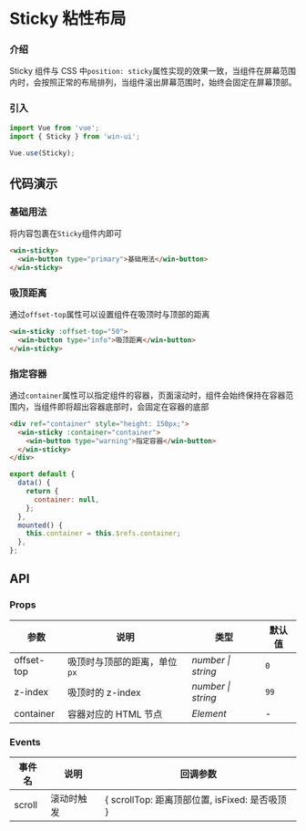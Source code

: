 # Sticky 粘性布局

### 介绍

Sticky 组件与 CSS 中`position: sticky`属性实现的效果一致，当组件在屏幕范围内时，会按照正常的布局排列，当组件滚出屏幕范围时，始终会固定在屏幕顶部。

### 引入

```js
import Vue from 'vue';
import { Sticky } from 'win-ui';

Vue.use(Sticky);
```

## 代码演示

### 基础用法

将内容包裹在`Sticky`组件内即可

```html
<win-sticky>
  <win-button type="primary">基础用法</win-button>
</win-sticky>
```

### 吸顶距离

通过`offset-top`属性可以设置组件在吸顶时与顶部的距离

```html
<win-sticky :offset-top="50">
  <win-button type="info">吸顶距离</win-button>
</win-sticky>
```

### 指定容器

通过`container`属性可以指定组件的容器，页面滚动时，组件会始终保持在容器范围内，当组件即将超出容器底部时，会固定在容器的底部

```html
<div ref="container" style="height: 150px;">
  <win-sticky :container="container">
    <win-button type="warning">指定容器</win-button>
  </win-sticky>
</div>
```

```js
export default {
  data() {
    return {
      container: null,
    };
  },
  mounted() {
    this.container = this.$refs.container;
  },
};
```

## API

### Props

| 参数       | 说明                         | 类型               | 默认值 |
| ---------- | ---------------------------- | ------------------ | ------ |
| offset-top | 吸顶时与顶部的距离，单位`px` | _number \| string_ | `0`    |
| z-index    | 吸顶时的 z-index             | _number \| string_ | `99`   |
| container  | 容器对应的 HTML 节点         | _Element_          | -      |

### Events

| 事件名 | 说明       | 回调参数                                       |
| ------ | ---------- | ---------------------------------------------- |
| scroll | 滚动时触发 | { scrollTop: 距离顶部位置, isFixed: 是否吸顶 } |
